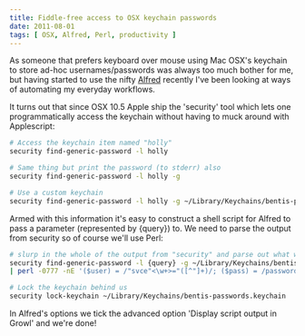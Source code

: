 ```yaml
---
title: Fiddle-free access to OSX keychain passwords
date: 2011-08-01
tags: [ OSX, Alfred, Perl, productivity ]
---
```


As someone that prefers keyboard over mouse using Mac OSX's keychain to store ad-hoc usernames/passwords was always too much bother for me, but having started to use the nifty [Alfred](http://www.alfredapp.com/) recently I've been looking at ways of automating my everyday workflows.

It turns out that since OSX 10.5 Apple ship the 'security' tool which lets one programmatically access the keychain without having to muck around with Applescript:

```bash
# Access the keychain item named "holly"
security find-generic-password -l holly

# Same thing but print the password (to stderr) also
security find-generic-password -l holly -g

# Use a custom keychain
security find-generic-password -l holly -g ~/Library/Keychains/bentis-passwords.keychain
```

Armed with this information it's easy to construct a shell script for Alfred to pass a parameter (represented by {query}) to. We need to parse the output from security so of course we'll use Perl:

```bash
# slurp in the whole of the output from "security" and parse out what we need (note: the password is printed to stderr)
security find-generic-password -l {query} -g ~/Library/Keychains/bentis-passwords.keychain 2>&1 \
| perl -0777 -nE '($user) = /"svce"<\w+>="([^"]+)/; ($pass) = /password:\s+"([^"]+)/ }{ say "$user:$pass"'

# Lock the keychain behind us
security lock-keychain ~/Library/Keychains/bentis-passwords.keychain
```

In Alfred's options we tick the advanced option 'Display script output in Growl' and we're done!

